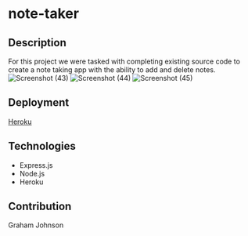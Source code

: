 # note-taker

## Description
For this project we were tasked with completing existing source code to create a note taking app
with the ability to add and delete notes. 
![Screenshot (43)](https://user-images.githubusercontent.com/107967591/198854258-92fbe34d-5a80-4c7a-af71-13724a8927e5.png)
![Screenshot (44)](https://user-images.githubusercontent.com/107967591/198854260-f8230667-f265-4330-ab17-b85a01425d81.png)
![Screenshot (45)](https://user-images.githubusercontent.com/107967591/198854263-6840d7b8-191b-43a1-b579-31a85ca66d40.png)


## Deployment
[Heroku](https://gj-notes.herokuapp.com/)

## Technologies
* Express.js
* Node.js
* Heroku

## Contribution
Graham Johnson
